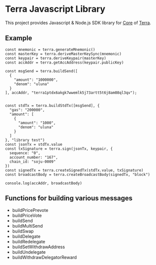 # Terra Javascript Library
This project provides Javascript & Node.js SDK library for [Core](https://github.com/terra-project/core) of [Terra](https://terra.money).

## Example
```
const mnemonic = terra.generateMnemonic()
const masterKey = terra.deriveMasterKeySync(mnemonic)
const keypair = terra.deriveKeypair(masterKey)
const accAddr = terra.getAccAddress(keypair.publicKey)

const msgSend = terra.buildSend([
  {
    "amount": "1000000",
    "denom": "uluna"
  }
], accAddr, "terra1ptdx6akgk7wwemlk5j73artt5t6j8am08ql3qv");


const stdTx = terra.buildStdTx([msgSend], {
  "gas": "200000",
  "amount": [
    {
      "amount": "1000",
      "denom": "uluna"
    }
  ]
}, "library test")
const jsonTx = stdTx.value
const txSignature = terra.sign(jsonTx, keypair, {
  sequence: "0",
  account_number: "167",
  chain_id: "soju-0009"
})
const signedTx = terra.createSignedTx(stdTx.value, txSignature)
const broadcastBody = terra.createBroadcastBody(signedTx, "block")

console.log(accAddr, broadcastBody)
```

## Functions for building various messages
* buildPricePrevote
* buildPriceVote
* buildSend
* buildMultiSend
* buildSwap
* buildDelegate
* buildRedelegate
* buildSetWithdrawAddress
* buildUndelegate
* buildWithdrawDelegatorReward
